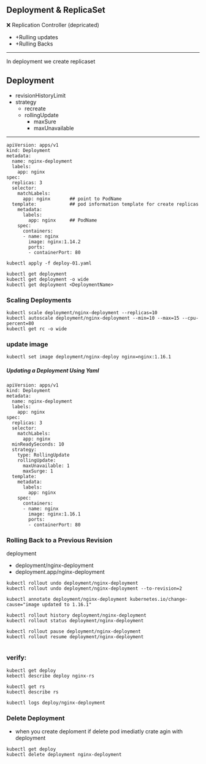 
##  Deployment    &     ReplicaSet 
:x: Replication Controller (depricated)
  * +Rulling updates
  * +Rulling Backs
------------------------------------------------ 
In deployment we create replicaset
## Deployment
* revisionHistoryLimit
* strategy
  - recreate
  - rollingUpdate
     + maxSure
     + maxUnavailable
--------------------------------------------------
```
apiVersion: apps/v1
kind: Deployment
metadata:
  name: nginx-deployment
  labels:
    app: nginx
spec:
  replicas: 3
  selector:
    matchLabels:
      app: nginx       ## point to PodName
  template:            ## pod information template for create replicas
    metadata:
      labels:
        app: nginx     ## PodName
    spec:
      containers:
      - name: nginx
        image: nginx:1.14.2
        ports:
        - containerPort: 80
```
```
kubectl apply -f deploy-01.yaml
```
```
kubectl get deployment
kubectl get deployment -o wide
kubectl get deployment <DeploymentName>
```
### Scaling Deployments
```
kubectl scale deployment/nginx-deployment --replicas=10
kubectl autoscale deployment/nginx-deployment --min=10 --max=15 --cpu-percent=80
kubectl get rc -o wide
```
### update image
```
kubectl set image deployment/nginx-deploy nginx=nginx:1.16.1
```

##### Updating a Deployment Using Yaml
```
apiVersion: apps/v1
kind: Deployment
metadata:
  name: nginx-deployment
  labels:
    app: nginx
spec:
  replicas: 3
  selector:
    matchLabels:
      app: nginx
  minReadySeconds: 10
  strategy:
    type: RollingUpdate
    rollingUpdate:
      maxUnavailable: 1
      maxSurge: 1
  template:
    metadata:
      labels:
        app: nginx
    spec:
      containers:
      - name: nginx
        image: nginx:1.16.1
        ports:
        - containerPort: 80
```

### Rolling Back to a Previous Revision
deployment 
* deployment/nginx-deployment
* deployment.app/nginx-deployment
```
kubectl rollout undo deployment/nginx-deployment
kubectl rollout undo deployment/nginx-deployment --to-revision=2

kubectl annotate deployment/nginx-deployment kubernetes.io/change-cause="image updated to 1.16.1"

kubectl rollout history deployment/nginx-deployment
kubectl rollout status deployment/nginx-deployment

kubectl rollout pause deployment/nginx-deployment
kubectl rollout resume deployment/nginx-deployment


```


### verify:
```
kubectl get deploy
kebectl describe deploy nginx-rs

kubectl get rs
kubectl describe rs

kubectl logs deploy/nginx-deployment
```

### Delete Deployment
* when you create deploment if delete pod imediatly crate agin with deployment
```
kubectl get deploy
kubectl delete deployment nginx-deployment
```
